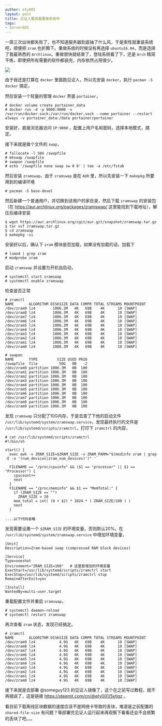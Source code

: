 ```yaml
---
author: ety001
layout: post
title: 见证人服务器重做系统中
tags:
- Server&OS
---
```


一周三次出块都失败了，也不知道服务器到底抽了什么风，于是索性就重装系统吧，顺便把 `zram` 也折腾下。重做系统的时候没有再选择 `ubuntu16.04`，而是选择了我最熟悉的 `Archlinux`。重做很快就结束了，登陆系统看了下，还是 `Arch` 精简干练，即使把所有需要的软件都装完，内存依然占用很少。

![](https://steemeditor.com/storage/images/qXkl0bBuInhSWACOHmGeY2VzTeaDKBTmuh61nwkI.png)

由于我还是打算在 `docker` 里面跑见证人，所以先安装 `docker`，执行 `pacman -S docker` 搞定。

然后安装一个轻量的管理 `docker` 界面 `portainer`，

```
# docker volume create portainer_data
# docker run -d -p 9000:9000 -v /var/run/docker.sock:/var/run/docker.sock --name portainer --restart always -v portainer_data:/data portainer/portainer
```

安装好，直接浏览器访问 `IP:9000` ，配置上用户名和密码，选择本地模式，搞定。

接下来就是做个文件的 `swap`，

```
# fallocate -l 50G /swapfile
# mkswap /swapfile
# swapon /swapfile
# echo '/swapfile none swap sw 0 0' | tee -a /etc/fstab
```

然后安装 `zramswap`，由于 `zramswap` 是在 `AUR` 里，所以先安装一下 `makepkg` 所要用到的编译环境

```
# pacman -S base-devel
```

然后新建一个普通用户，并切换到该用户的家目录，然后下载 `zramswap` 的安装包（在 <https://aur.archlinux.org/packages/zramswap/> 这里能找到下载地址），解压后编译安装

```
$ wget https://aur.archlinux.org/cgit/aur.git/snapshot/zramswap.tar.gz
$ tar xvf zramswap.tar.gz
$ cd zramswap
$ makepkg -si
```

安装好以后，确认下 `zram` 模块是否加载，如果没有加载的话，加载下

```
# lsmod | grep zram
# modprobe zram
```

启动 `zramswap` 并设置为开机自启动，

```
# systemctl start zramswap
# systemctl enable zramswap
```

检查是否正常

```
# zramctl
NAME       ALGORITHM DISKSIZE DATA COMPR TOTAL STREAMS MOUNTPOINT
/dev/zram9 lz4        1006.3M   4K   69B    4K      10 [SWAP]
/dev/zram8 lz4        1006.3M   4K   69B    4K      10 [SWAP]
/dev/zram7 lz4        1006.3M   4K   69B    4K      10 [SWAP]
/dev/zram6 lz4        1006.3M   4K   69B    4K      10 [SWAP]
/dev/zram5 lz4        1006.3M   4K   69B    4K      10 [SWAP]
/dev/zram4 lz4        1006.3M   4K   69B    4K      10 [SWAP]
/dev/zram3 lz4        1006.3M   4K   69B    4K      10 [SWAP]
/dev/zram2 lz4        1006.3M   4K   69B    4K      10 [SWAP]
/dev/zram1 lz4        1006.3M   4K   69B    4K      10 [SWAP]
/dev/zram0 lz4        1006.3M   4K   69B    4K      10 [SWAP]

# swapon
NAME       TYPE         SIZE USED PRIO
/swapfile  file          50G   0B   -2
/dev/zram0 partition 1006.3M   0B  100
/dev/zram1 partition 1006.3M   0B  100
/dev/zram2 partition 1006.3M   0B  100
/dev/zram3 partition 1006.3M   0B  100
/dev/zram4 partition 1006.3M   0B  100
/dev/zram5 partition 1006.3M   0B  100
/dev/zram6 partition 1006.3M   0B  100
/dev/zram7 partition 1006.3M   0B  100
/dev/zram8 partition 1006.3M   0B  100
/dev/zram9 partition 1006.3M   0B  100
```

发现 `zramswap` 只分配了10G内存，于是去查了下他的启动文件 `/usr/lib/systemd/system/zramswap.service`，发现最终执行的文件是 `/usr/lib/systemd/scripts/zramctrl`，打印下 `zramctrl` 的内容，

```
# cat /usr/lib/systemd/scripts/zramctrl 
#!/bin/sh

start() {
  exec awk -v ZRAM_SIZE=$ZRAM_SIZE -v ZRAM_PARM="$(modinfo zram | grep -E -o '(num_devices|zram_num_devices)')" '

  FILENAME == "/proc/cpuinfo" && ($1 == "processor" || $1 == "Processor") {
    cpucount++
    next
  }
  FILENAME == "/proc/meminfo" && $1 == "MemTotal:" {
    if (ZRAM_SIZE == "")
      ZRAM_SIZE = 20
    mem_total = int( (0 + $2) * 1024 * ( ZRAM_SIZE/100 ) )
    next
  }

....以下代码省略
```

发现需要设置一个 `$ZRAM_SIZE` 的环境变量，否则默认20%。在 `/usr/lib/systemd/system/zramswap.service` 中增加环境变量，

```
[Unit]
Description=Zram-based swap (compressed RAM block devices)

[Service]
Type=oneshot
Environment="ZRAM_SIZE=100"   # 这里是增加的环境变量
ExecStart=/usr/lib/systemd/scripts/zramctrl start
ExecStop=/usr/lib/systemd/scripts/zramctrl stop
RemainAfterExit=yes

[Install]
WantedBy=multi-user.target
```

重载配置文件并重启 `zramswap`，

```
# systemctl daemon-reload
# systemctl restart zramswap
```

再次查看 `zram` 状态，发现已经搞定。

```
# zramctl
NAME       ALGORITHM DISKSIZE DATA COMPR TOTAL STREAMS MOUNTPOINT
/dev/zram9 lz4           4.9G   4K   69B    4K      10 [SWAP]
/dev/zram8 lz4           4.9G   4K   69B    4K      10 [SWAP]
/dev/zram7 lz4           4.9G   4K   69B    4K      10 [SWAP]
/dev/zram6 lz4           4.9G   4K   69B    4K      10 [SWAP]
/dev/zram5 lz4           4.9G   4K   69B    4K      10 [SWAP]
/dev/zram4 lz4           4.9G   4K   69B    4K      10 [SWAP]
/dev/zram3 lz4           4.9G   4K   69B    4K      10 [SWAP]
/dev/zram2 lz4           4.9G   4K   69B    4K      10 [SWAP]
/dev/zram1 lz4           4.9G   4K   69B    4K      10 [SWAP]
/dev/zram0 lz4           4.9G   4K   69B    4K      10 [SWAP]
```

接下来就是去部署 @someguy123 的见证人镜像了，这个在之前写过教程，就不再细说了，这是链接 <https://steemit.com/cn/@ety001/5xtjgz> 。

看目前下载离线区块数据的速度应该不是网络卡导致的丢块，难道是之前配置的 `shared-file-size` 有问题？等部署完见证人运行起来再观察下看看还会不会频繁的丢块了吧。。。
